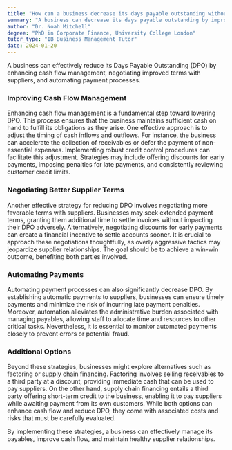 ```yaml
---
title: "How can a business decrease its days payable outstanding without jeopardising supplier relationships?"
summary: "A business can decrease its days payable outstanding by improving cash flow management, negotiating better terms with suppliers, and automating payments."
author: "Dr. Noah Mitchell"
degree: "PhD in Corporate Finance, University College London"
tutor_type: "IB Business Management Tutor"
date: 2024-01-20
---
```


A business can effectively reduce its Days Payable Outstanding (DPO) by enhancing cash flow management, negotiating improved terms with suppliers, and automating payment processes.

### Improving Cash Flow Management

Enhancing cash flow management is a fundamental step toward lowering DPO. This process ensures that the business maintains sufficient cash on hand to fulfill its obligations as they arise. One effective approach is to adjust the timing of cash inflows and outflows. For instance, the business can accelerate the collection of receivables or defer the payment of non-essential expenses. Implementing robust credit control procedures can facilitate this adjustment. Strategies may include offering discounts for early payments, imposing penalties for late payments, and consistently reviewing customer credit limits.

### Negotiating Better Supplier Terms

Another effective strategy for reducing DPO involves negotiating more favorable terms with suppliers. Businesses may seek extended payment terms, granting them additional time to settle invoices without impacting their DPO adversely. Alternatively, negotiating discounts for early payments can create a financial incentive to settle accounts sooner. It is crucial to approach these negotiations thoughtfully, as overly aggressive tactics may jeopardize supplier relationships. The goal should be to achieve a win-win outcome, benefiting both parties involved.

### Automating Payments

Automating payment processes can also significantly decrease DPO. By establishing automatic payments to suppliers, businesses can ensure timely payments and minimize the risk of incurring late payment penalties. Moreover, automation alleviates the administrative burden associated with managing payables, allowing staff to allocate time and resources to other critical tasks. Nevertheless, it is essential to monitor automated payments closely to prevent errors or potential fraud.

### Additional Options

Beyond these strategies, businesses might explore alternatives such as factoring or supply chain financing. Factoring involves selling receivables to a third party at a discount, providing immediate cash that can be used to pay suppliers. On the other hand, supply chain financing entails a third party offering short-term credit to the business, enabling it to pay suppliers while awaiting payment from its own customers. While both options can enhance cash flow and reduce DPO, they come with associated costs and risks that must be carefully evaluated.

By implementing these strategies, a business can effectively manage its payables, improve cash flow, and maintain healthy supplier relationships.
    